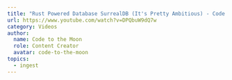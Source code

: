 ```yaml
---
title: "Rust Powered Database SurrealDB (It's Pretty Ambitious) - Code to the Moon."
url: https://www.youtube.com/watch?v=DPQbuW9dQ7w
category: Videos
author:
  name: Code to the Moon
  role: Content Creator
  avatar: code-to-the-moon
topics:
  - ingest
---
```



